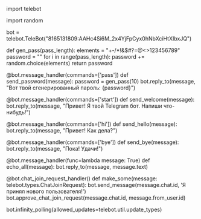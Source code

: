 import telebot

import random
    
bot = telebot.TeleBot("8165131809:AAHc4Si6M_2x4YjFpCyx0hNbXciHtXIbxJQ")


def gen_pass(pass_length):
    elements = "+-/*!&$#?=@<>123456789"
    password = ""
    for i in range(pass_length):
        password += random.choice(elements)
    return password



@bot.message_handler(commands=['pass'])
def send_password(message):
    password = gen_pass(10) 
    bot.reply_to(message, "Вот твой сгенерированный пароль: {password}")

@bot.message_handler(commands=['start'])
def send_welcome(message):
    bot.reply_to(message, "Привет! Я твой Telegram бот. Напиши что-нибудь!")

@bot.message_handler(commands=['hi'])
def send_hello(message):
    bot.reply_to(message, "Привет! Как дела?")

@bot.message_handler(commands=['bye'])
def send_bye(message):
    bot.reply_to(message, "Пока! Удачи!")


@bot.message_handler(func=lambda message: True)
def echo_all(message):
    bot.reply_to(message, message.text)




@bot.chat_join_request_handler()
def make_some(message: telebot.types.ChatJoinRequest):
    bot.send_message(message.chat.id, 'Я принял нового пользователя!')
    bot.approve_chat_join_request(message.chat.id, message.from_user.id)

bot.infinity_polling(allowed_updates=telebot.util.update_types)

